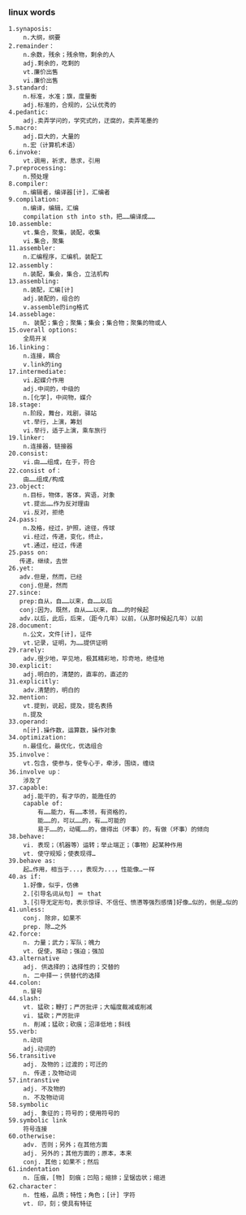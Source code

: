 ### linux words
    1.synaposis:
        n.大纲，纲要
    2.remainder：
        n.余数，残余；残余物，剩余的人
        adj.剩余的，吃剩的
        vt.廉价出售
        vi.廉价出售
    3.standard:
        n.标准，水准；旗，度量衡
        adj.标准的，合规的，公认优秀的
    4.pedantic:
        adj.卖弄学问的，学究式的，迂腐的，卖弄笔墨的
    5.macro:
        adj.巨大的，大量的
        n.宏（计算机术语）
    6.invoke:
        vt.调用，祈求，恳求，引用
    7.preprocessing:
        n.预处理
    8.compiler:
        n.编辑者，编译器[计]，汇编者
    9.compilation:
        n.编译，编辑，汇编
        compilation sth into sth，把……编译成……
    10.assemble:
        vt.集合，聚集，装配，收集
        vi.集合，聚集
    11.assembler:
        n.汇编程序，汇编机，装配工
    12.assembly：
        n.装配，集会，集合，立法机构
    13.assembling:
        n.装配，汇编[计]
        adj.装配的，组合的
        v.assemble的ing格式
    14.asseblage:
        n. 装配；集合；聚集；集会；集合物；聚集的物或人
    15.overall options:
        全局开关
    16.linking：
        n.连接，耦合
        v.link的ing
    17.intermediate:
        vi.起媒介作用
        adj.中间的，中级的
        n.[化学]，中间物，媒介
    18.stage:
        n.阶段，舞台，戏剧，驿站
        vt.举行，上演，筹划
        vi.举行，适于上演，乘车旅行
    19.linker:
        n.连接器，链接器
    20.consist:
        vi.由……组成，在于，符合
    22.consist of：
        由……组成/构成
    23.object:
        n.目标，物体，客体，宾语，对象
        vt.提出……作为反对理由
        vi.反对，拒绝
    24.pass:
        n.及格，经过，护照，途径，传球
        vi.经过，传递，变化，终止，
        vt.通过，经过，传递
    25.pass on:
       传递，继续，去世
    26.yet:
       adv.但是，然而，已经
       conj.但是，然而
    27.since:
       prep:自从，自……以来，自……以后
       conj:因为，既然，自从……以来，自……的时候起
       adv.以后，此后，后来，（距今几年）以前，（从那时候起几年）以前
    28.document:
        n.公文，文件[计]，证件
        vt.记录，证明，为……提供证明
    29.rarely:
        adv.很少地，罕见地，极其精彩地，珍奇地，绝佳地
    30.explicit:
        adj.明白的，清楚的，直率的，直述的
    31.explicitly:
        adv.清楚的，明白的
    32.mention:
        vt.提到，说起，提及，提名表扬
        n.提及
    33.operand:
        n[计].操作数，运算数，操作对象
    34.optimization:
        n.最佳化，最优化，优选组合
    35.involve：
        vt.包含，使参与，使专心于，牵涉，围绕，缠绕
    36.involve up：
        涉及了
    37.capable:
        adj.能干的，有才华的，能胜任的
        capable of:
            有……能力，有……本领，有资格的，
            能……的，可以……的，有……可能的
            易于……的，动辄……的，做得出（坏事）的，有做（坏事）的倾向
    38.behave:
        vi. 表现；（机器等）运转；举止端正；（事物）起某种作用
        vt. 使守规矩；使表现得…
    39.behave as:
        起…作用，相当于...，表现为...，性能像…一样
    40.as if:
        1.好像，似乎，仿佛
        2.[引导名词从句] ＝ that
        3.[引导无定形句，表示惊讶、不信任、愤懑等强烈感情]好像…似的，倒是…似的
    41.unless:
        conj. 除非，如果不
        prep. 除…之外
    42.force:
        n. 力量；武力；军队；魄力
        vt. 促使，推动；强迫；强加
    43.alternative
        adj. 供选择的；选择性的；交替的
        n. 二中择一；供替代的选择
    44.colon:
        n.冒号
    44.slash:
        vt. 猛砍；鞭打；严厉批评；大幅度裁减或削减
        vi. 猛砍；严厉批评
        n. 削减；猛砍；砍痕；沼泽低地；斜线
    55.verb:
        n.动词
        adj.动词的
    56.transitive
        adj. 及物的；过渡的；可迁的
        n. 传递；及物动词
    57.intranstive
        adj. 不及物的
        n. 不及物动词
    58.symbolic
        adj. 象征的；符号的；使用符号的
    59.symbolic link
        符号连接
    60.otherwise:
        adv. 否则；另外；在其他方面
        adj. 另外的；其他方面的；原本，本来
        conj. 其他；如果不；然后
    61.indentation
        n. 压痕，[物] 刻痕；凹陷；缩排；呈锯齿状；缩进
    62.character：
        n. 性格，品质；特性；角色；[计] 字符
        vt. 印，刻；使具有特征